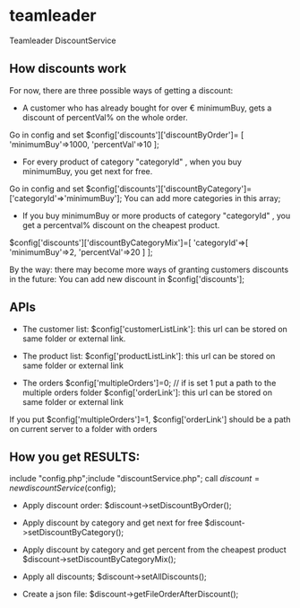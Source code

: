 # teamleader
Teamleader DiscountService

## How discounts work

For now, there are three possible ways of getting a discount:

- A customer who has already bought for over € minimumBuy, gets a discount of percentVal% on the whole order.

Go in config and set $config['discounts']['discountByOrder']=
        [
            'minimumBuy'=>1000,
            'percentVal'=>10
        ];

- For every product of category "categoryId" , when you buy minimumBuy, you get next for free.

Go in config and set $config['discounts']['discountByCategory']=['categoryId'=>'minimumBuy']; 
You can add more categories in this array;

- If you buy minimumBuy or more products of category "categoryId" , you get a percentval% discount on the cheapest product.

$config['discounts']['discountByCategoryMix']=[
'categoryId'=>[
            'minimumBuy'=>2,
            'percentVal'=>20
        ]
];


By the way: there may become more ways of granting customers discounts in the future: You can add new discount in $config['discounts'];

## APIs
 - The customer list:
$config['customerListLink']: this url can be stored on same folder or external link.

 - The product list:
$config['productListLink']: this url can be stored on same folder or external link

 - The orders
$config['multipleOrders']=0; // if is set 1 put a path to the multiple orders folder
$config['orderLink']: this url can be stored on same folder or external link

If you put $config['multipleOrders']=1, $config['orderLink'] should be a path on current server to a folder with orders

## How you get RESULTS:
include "config.php";include "discountService.php";
call $discount = new discountService($config);

 - Apply discount order:
$discount->setDiscountByOrder();

 - Apply discount by category and get next for free
$discount->setDiscountByCategory();

 - Apply discount by category and get percent from the cheapest product
$discount->setDiscountByCategoryMix();
    
 - Apply all discounts;
$discount->setAllDiscounts();
    
 - Create a json file:
$discount->getFileOrderAfterDiscount();
